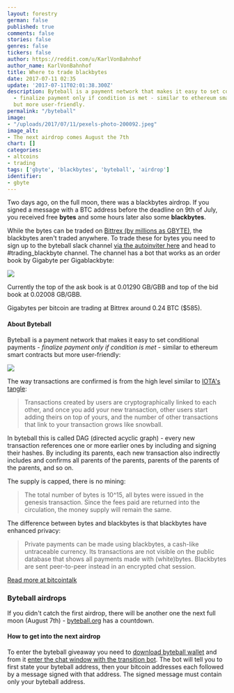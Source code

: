 ```yaml
---
layout: forestry
german: false
published: true
comments: false
stories: false
genres: false
tickers: false
author: https://reddit.com/u/KarlVonBahnhof
author_name: KarlVonBahnhof
title: Where to trade blackbytes
date: 2017-07-11 02:35
update: '2017-07-11T02:01:38.300Z'
description: Byteball is a payment network that makes it easy to set conditional payments
  - finalize payment only if condition is met - similar to ethereum smart contracts
  but more user-friendly.
permalink: "/byteball"
image:
- "/uploads/2017/07/11/pexels-photo-200092.jpeg"
image_alt:
- The next airdrop comes August the 7th
chart: []
categories:
- altcoins
- trading
tags: ['gbyte', 'blackbytes', 'byteball', 'airdrop']
identifier:
- gbyte
---
```

Two days ago, on the full moon, there was a blackbytes airdrop. If you signed a message with a BTC address before the deadline on 9th of July, you received free **bytes** and some hours later also some **blackbytes**.

While the bytes can be traded on [Bittrex (by millions as GBYTE)](https://bittrex.com/Market/Index?MarketName=BTC-GBYTE), the blackbytes aren't traded anywhere. To trade these for bytes you need to sign up to the byteball slack channel [via the autoinviter here](http://slack.byteball.org/) and head to #trading_blackbyte channel. The channel has a bot that works as an order book by Gigabyte per Gigablackbyte:

![](https://image.prntscr.com/image/D2NJV0HoTAqCiTrhnt38OQ.png)

Currently the top of the ask book is at 0.01290 GB/GBB and top of the bid book at 0.02008 GB/GBB.

Gigabytes per bitcoin are trading at Bittrex around 0.24 BTC ($585).

#### About Byteball

Byteball is a payment network that makes it easy to set conditional payments - *finalize payment only if condition is met* - similar to ethereum smart contracts but more user-friendly:

![](https://wiki.byteball.org/uploads/slackjore/bind-400.png)


The way transactions are confirmed is from the high level similar to [IOTA's tangle](https://www.altcointrading.net/iota):

> Transactions created by users are cryptographically linked to each other, and once you add your new transaction, other users start adding theirs on top of yours, and the number of other transactions that link to your transaction grows like snowball.

In byteball this is called DAG (directed acyclic graph) - every new transaction references one or more earlier ones by including and signing their hashes. By including its parents, each new transaction also indirectly includes and confirms all parents of the parents, parents of the parents of the parents, and so on.


The supply is capped, there is no mining:

> The total number of bytes is 10^15, all bytes were issued in the genesis transaction. Since the fees paid are returned into the circulation, the money supply will remain the same.

The difference between bytes and blackbytes is that blackbytes have enhanced privacy:

>  Private payments can be made using blackbytes, a cash-like untraceable currency. Its transactions are not visible on the public database that shows all payments made with (white)bytes. Blackbytes are sent peer-to-peer instead in an encrypted chat session.

[Read more at bitcointalk](https://bitcointalk.org/index.php?topic=1608859.0)

### Byteball airdrops

If you didn't catch the first airdrop, there will be another one the next full moon (August 7th) - [byteball.org](https://byteball.org) has a countdown.

#### How to get into the next airdrop

To enter the byteball giveaway you need to [download byteball wallet](https://byteball.org/#download) and from it [enter the chat window with the transition bot](byteball:A2WMb6JEIrMhxVk+I0gIIW1vmM3ToKoLkNF8TqUV5UvX@byteball.org/bb#0000). The bot will tell you to first state your byteball address, then your bitcoin addresses each followed by a message signed with that address. The signed message must contain only your byteball address.
